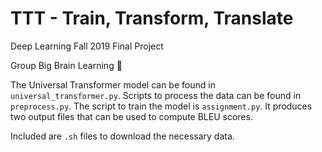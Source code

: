 # TTT - Train, Transform, Translate
Deep Learning Fall 2019 Final Project

Group Big Brain Learning 🤔 

The Universal Transformer model can be found in `universal_transformer.py`.
Scripts to process the data can be found in `preprocess.py`.
The script to train the model is `assignment.py`. It produces two output files that can be used to compute BLEU scores.

Included are `.sh` files to download the necessary data.
